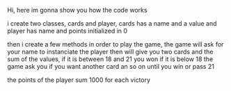 Hi, here im gonna show you how the code works

i create two classes, cards and player, cards has a name and a value and player has name and points initialized in 0

then i create a few methods in order to play the game, the game will ask for your name to instanciate the player
then will give you two cards and the sum of the values, if it is between 18 and 21 you won
if it is below 18 the game ask you if you want another card an so on until you win or pass 21

the points of the player sum 1000 for each victory